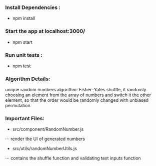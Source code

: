 ### Install Dependencies : 
* npm install

### Start the app at localhost:3000/
* npm start

### Run unit tests :
* npm test


### Algorithm Details:

unique random numbers algorithm: Fisher–Yates shuffle, it randomly choosing an element from the array of numbers and switch it the other element, so that the order would be randomly changed with unbiased permutation. 

### Important Files:
- src/component/RandomNumber.js

⋅⋅⋅ render the UI of generated numbers

- src/utils/randomNumberUtils.js 

⋅⋅⋅ contains the shuffle function and validating text inputs function
